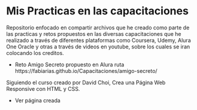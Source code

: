 <H1>Mis Practicas en las capacitaciones</H1>

<P>Repositorio enfocado en compartir archivos que he creado como parte de las practicas y retos propuestos en las diversas capacitaciones que he realizado a través de diferentes plataformas como Coursera, Udemy, Alura One Oracle y otras a través de videos en youtube, sobre los cuales se iran colocando los creditos.</P>

<ul>
  <li>Reto Amigo Secreto propuesto en Alura ruta https://fabiarias.github.io/Capacitaciones/amigo-secreto/</li>
</ul>

<p>Siguiendo el curso creado por David Choi, Crea una Página Web Responsive con HTML y CSS.  </p>
<ul>
  <li>Ver página creada</li>
</ul>
